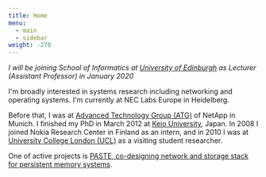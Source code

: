 ```yaml
---
title: Home
menu:
  - main
  - sidebar
weight: -270
---
```

<span style="font-style: oblique">I will be joining School of Informatics at <a href="https://www.ed.ac.uk">University of Edinburgh</a> as Lecturer (Assistant Professor) in January 2020</span>

I'm broadly interested in systems research including networking and operating
systems.
I'm currently at NEC Labs Europe in Heidelberg.
<!--I moved <span style="font-style: italic">back</span> here on November 2016 from <a href="http://www.netapp.com/us/company/leadership/advanced-technology/index.aspx">Advanced Technology Group (ATG)</a> of NetApp where I worked for two years in Munich.-->
Before that, I was at <a href="http://www.netapp.com/us/company/leadership/advanced-technology/index.aspx">Advanced Technology Group (ATG)</a> of NetApp in Munich.
I finished my PhD in March 2012 at <a class="txt" href="http://www.keio.ac.jp/index-en.html">Keio University</a>, Japan.
In 2008 I joined Nokia Research Center in Finland as an intern, and in 2010 I was at <a href="http://www.cs.ucl.ac.uk/">University College London (UCL)</a> as a visiting student researcher.  

One of active projects is <a href="https://micchie.github.io/paste/">PASTE, co-designing network and storage
stack for persistent memory systems</a>.

